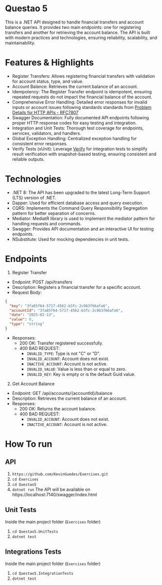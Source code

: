 # Questao 5
This is a .NET API designed to handle financial transfers and account balance queries. It provides two main endpoints: one for registering transfers and another for retrieving the account balance. The API is built with modern practices and technologies, ensuring reliability, scalability, and maintainability.

# Features & Highlights
* Register Transfers: Allows registering financial transfers with validation for account status, type, and value.
* Account Balance: Retrieves the current balance of an account.
* Idempotency: The Register Transfer endpoint is idempotent, ensuring repeated requests do not impact the financial balance of the account.
* Comprehensive Error Handling: Detailed error responses for invalid inputs or account issues following standards standards from [Problem Details for HTTP APIs - RFC7807](https://datatracker.ietf.org/doc/html/rfc7807#section-3)
* Swagger Documentation: Fully documented API endpoints following proper HTTP response codes for easy testing and integration.
* Integration and Unit Tests: Thorough test coverage for endpoints, services, validators, and handlers.
* Global Exception Handling: Centralized exception handling for consistent error responses.
* Verify Tests (xUnit): Leverage [Verify](https://github.com/VerifyTests/Verify) for integration tests to simplify result verification with snapshot-based testing, ensuring consistent and reliable outputs.

# Technologies
* .NET 8: The API has been upgraded to the latest Long-Term Support (LTS) version of .NET.
* Dapper: Used for efficient database access and query execution.
* CQRS: Implements the Command Query Responsibility Segregation pattern for better separation of concerns.
* Mediator: MediatR library is used to implement the mediator pattern for handling requests and commands.
* Swagger: Provides API documentation and an interactive UI for testing endpoints.
* NSubstitute: Used for mocking dependencies in unit tests.

# Endpoints
1. Register Transfer
* Endpoint: POST /api/transfers
* Description: Registers a financial transfer for a specific account.
* Request Body:
```json
{
  "key": "3fa85f64-5717-4562-b3fc-2c963f66afa6",
  "accountId": "3fa85f64-5717-4562-b3fc-2c963f66afa6",
  "date": "2025-02-13",
  "value": 0,
  "type": "string"
}
```

* Responses:
    * 200 OK: Transfer registered successfully.
    * 400 BAD REQUEST:
        * `INVALID_TYPE`: Type is not "C" or "D".
        * `INVALID_ACCOUNT`: Account does not exist.
        * `INACTIVE_ACCOUNT`: Account is not active.
        * `INVALID_VALUE`: Value is less than or equal to zero.
        * `INVALID_KEY`: Key is empty or is the default Guid value.

2. Get Account Balance
* Endpoint: GET /api/accounts/{accountId}/balance
* Description: Retrieves the current balance of an account.
* Responses:
    * 200 OK: Returns the account balance.
    * 400 BAD REQUEST:
        * `INVALID_ACCOUNT`: Account does not exist.
        * `INACTIVE_ACCOUNT`: Account is not active.

# How To run
## API
1. `https://github.com/KevinGuedes/Exercises.git`
2. `cd Exercises`
3. `cd Questao5`
4. `dotnet run`
The API will be available on https://localhost:7140/swagger/index.html

## Unit Tests
Inside the main project folder (`Exercises` folder)
1. `cd Questao5.UnitTests`
2. `dotnet test`

## Integrations Tests
Inside the main project folder (`Exercises` folder)
1. `cd Questao5.IntegrationTests` 
2. `dotnet test`